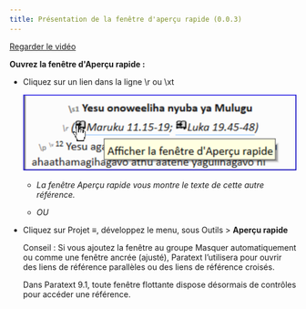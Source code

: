 ```yaml
---
title: Présentation de la fenêtre d'aperçu rapide (0.0.3)
---
```

[Regarder le vidéo](https://vimeopro.com/lingtransoft/paratext9fr/video/)

**Ouvrez la fenêtre d'Aperçu rapide :**

-   Cliquez sur un lien dans la ligne \\r ou \\xt

    ![](../media/deb7d742cc203afb1c7eb3b187e7d933.png)

    -  *La fenêtre Aperçu rapide vous montre le texte de cette autre référence.*

    -  *OU*

-   Cliquez sur Projet **≡**, développez le menu, sous Outils \> **Aperçu rapide**

    Conseil : Si vous ajoutez la fenêtre au groupe Masquer automatiquement ou comme une fenêtre ancrée (ajusté), Paratext l’utilisera pour ouvrir des liens de référence parallèles ou des liens de référence croisés.

    Dans Paratext 9.1, toute fenêtre flottante dispose désormais de contrôles pour accéder une référence.
